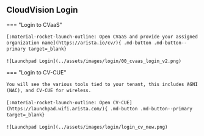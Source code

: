 ## CloudVision Login

<!-- If you're not already logged into CloudVision (CVaaS), navigate to the [Arista Launchpad](https://arista.io/cv) for your lab.

[:material-rocket-launch-outline: Open Launchpad](https://launchpad.wifi.arista.com/){ .md-button .md-button--primary target=_blank} -->

<!-- === "WiFi Login"
    Workshop SSID: `Arista-Workshop`
    Workshop Password: `AristaRox!` (case sensitive) -->

=== "Login to CVaaS"

    [:material-rocket-launch-outline: Open CVaaS and provide your assigned organization name](https://arista.io/cv/){ .md-button .md-button--primary target=_blank}

    ![Launchpad Login](../assets/images/login/00_cvaas_login_v2.png)

=== "Login to CV-CUE"

    You will see the various tools tied to your tenant, this includes AGNI (NAC), and CV-CUE for wireless.

    [:material-rocket-launch-outline: Open CV-CUE](https://launchpad.wifi.arista.com/){ .md-button .md-button--primary target=_blank}

    ![Launchpad Login](../assets/images/login/login_cv_new.png)
